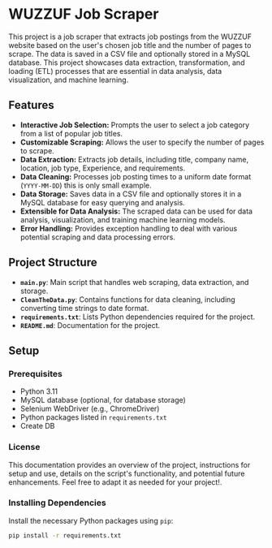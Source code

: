 # WUZZUF Job Scraper

This project is a job scraper that extracts job postings from the WUZZUF website based on the user's chosen job title and the number of pages to scrape. The data is saved in a CSV file and optionally stored in a MySQL database. This project showcases data extraction, transformation, and loading (ETL) processes that are essential in data analysis, data visualization, and machine learning.

## Features

- **Interactive Job Selection:** Prompts the user to select a job category from a list of popular job titles.
- **Customizable Scraping:** Allows the user to specify the number of pages to scrape.
- **Data Extraction:** Extracts job details, including title, company name, location, job type, Experience, and requirements.
- **Data Cleaning:** Processes job posting times to a uniform date format (`YYYY-MM-DD`) this is only small example.
- **Data Storage:** Saves data in a CSV file and optionally stores it in a MySQL database for easy querying and analysis.
- **Extensible for Data Analysis:** The scraped data can be used for data analysis, visualization, and training machine learning models.
- **Error Handling:** Provides exception handling to deal with various potential scraping and data processing errors.

## Project Structure

- **`main.py`**: Main script that handles web scraping, data extraction, and storage.
- **`CleanTheData.py`**: Contains functions for data cleaning, including converting time strings to date format.
- **`requirements.txt`**: Lists Python dependencies required for the project.
- **`README.md`**: Documentation for the project.

## Setup

### Prerequisites

- Python 3.11
- MySQL database (optional, for database storage)
- Selenium WebDriver (e.g., ChromeDriver)
- Python packages listed in `requirements.txt`
- Create DB

### License


This documentation provides an overview of the project, instructions for setup and use, details on the script's functionality, and potential future enhancements. Feel free to adapt it as needed for your project!.



### Installing Dependencies

Install the necessary Python packages using `pip`:

```bash
pip install -r requirements.txt





